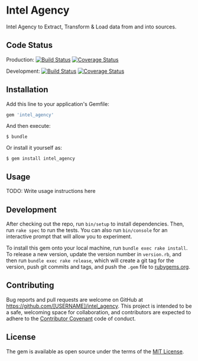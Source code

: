 # Intel Agency

Intel Agency to Extract, Transform & Load data from and into sources.

## Code Status

Production: [![Build Status](https://travis-ci.org/roelvdheijden/intel_agency.svg?branch=master)](https://travis-ci.org/roelvdheijden/intel_agency)
[![Coverage Status](https://coveralls.io/repos/roelvdheijden/intel_agency/badge.svg?branch=master&service=github)](https://coveralls.io/github/roelvdheijden/intel_agency?branch=master)

Development: [![Build Status](https://travis-ci.org/roelvdheijden/intel_agency.svg?branch=develop)](https://travis-ci.org/roelvdheijden/intel_agency)
[![Coverage Status](https://coveralls.io/repos/roelvdheijden/intel_agency/badge.svg?branch=develop&service=github)](https://coveralls.io/github/roelvdheijden/intel_agency?branch=develop)

## Installation

Add this line to your application's Gemfile:

```ruby
gem 'intel_agency'
```

And then execute:

    $ bundle

Or install it yourself as:

    $ gem install intel_agency

## Usage

TODO: Write usage instructions here

## Development

After checking out the repo, run `bin/setup` to install dependencies. Then, run `rake spec` to run the tests. You can also run `bin/console` for an interactive prompt that will allow you to experiment.

To install this gem onto your local machine, run `bundle exec rake install`. To release a new version, update the version number in `version.rb`, and then run `bundle exec rake release`, which will create a git tag for the version, push git commits and tags, and push the `.gem` file to [rubygems.org](https://rubygems.org).

## Contributing

Bug reports and pull requests are welcome on GitHub at https://github.com/[USERNAME]/intel_agency. This project is intended to be a safe, welcoming space for collaboration, and contributors are expected to adhere to the [Contributor Covenant](http://contributor-covenant.org) code of conduct.


## License

The gem is available as open source under the terms of the [MIT License](http://opensource.org/licenses/MIT).
